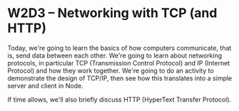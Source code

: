 
# W2D3 – Networking with TCP (and HTTP)

Today, we're going to learn the basics of how computers
communicate, that is, send data between each other. We're
going to learn about networking protocols, in particular
TCP (Transmission Control Protocol) and IP (Internet
Protocol) and how they work together. We're going to do an
activity to demonstrate the design of TCP/IP, then see how
this translates into a simple server and client in Node.

If time allows, we'll also briefly discuss HTTP (HyperText
Transfer Protocol).

